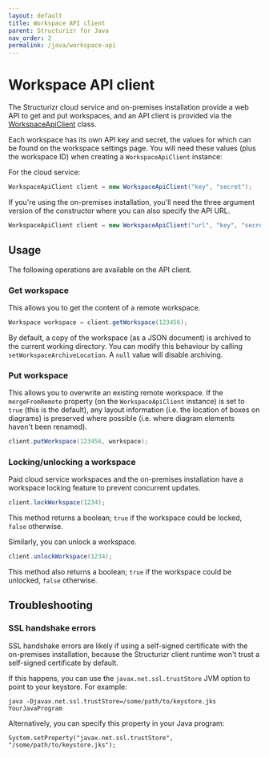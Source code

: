 ```yaml
---
layout: default
title: Workspace API client
parent: Structurizr for Java
nav_order: 2
permalink: /java/workspace-api
---
```


# Workspace API client

The Structurizr cloud service and on-premises installation provide a web API to get and put workspaces,
and an API client is provided via the [WorkspaceApiClient](https://github.com/structurizr/java/blob/master/structurizr-client/src/main/java/com/structurizr/api/WorkspaceApiClient.java) class.

Each workspace has its own API key and secret, the values for which can be found on the workspace settings page.
You will need these values (plus the workspace ID) when creating a `WorkspaceApiClient` instance:

For the cloud service:

```java
WorkspaceApiClient client = new WorkspaceApiClient("key", "secret");
```

If you're using the on-premises installation, you'll need the three argument version of the constructor where you can also specify the API URL.

```java
WorkspaceApiClient client = new WorkspaceApiClient("url", "key", "secret");
```

## Usage

The following operations are available on the API client.

### Get workspace

This allows you to get the content of a remote workspace.

```java
Workspace workspace = client.getWorkspace(123456);
```

By default, a copy of the workspace (as a JSON document) is archived to the current working directory. You can modify this behaviour by calling ```setWorkspaceArchiveLocation```. A ```null``` value will disable archiving.

### Put workspace

This allows you to overwrite an existing remote workspace.
If the ```mergeFromRemote``` property (on the `WorkspaceApiClient` instance) is set to `true` (this is the default),
any layout information (i.e. the location of boxes on diagrams) is preserved where possible (i.e. where diagram elements haven't been renamed).

```java
client.putWorkspace(123456, workspace);
```

### Locking/unlocking a workspace

Paid cloud service workspaces and the on-premises installation have a workspace locking feature to prevent concurrent updates.

```java
client.lockWorkspace(1234);
```

This method returns a boolean; ```true``` if the workspace could be locked, ```false``` otherwise.

Similarly, you can unlock a workspace.

```java
client.unlockWorkspace(1234);
```

This method also returns a boolean; ```true``` if the workspace could be unlocked, ```false``` otherwise.

## Troubleshooting

### SSL handshake errors

SSL handshake errors are likely if using a self-signed certificate with the on-premises installation,
because the Structurizr client runtime won't trust a self-signed certificate by default.

If this happens, you can use the ```javax.net.ssl.trustStore``` JVM option to point to your keystore. For example:

```
java -Djavax.net.ssl.trustStore=/some/path/to/keystore.jks YourJavaProgram
```

Alternatively, you can specify this property in your Java program:

```
System.setProperty("javax.net.ssl.trustStore", "/some/path/to/keystore.jks");
```